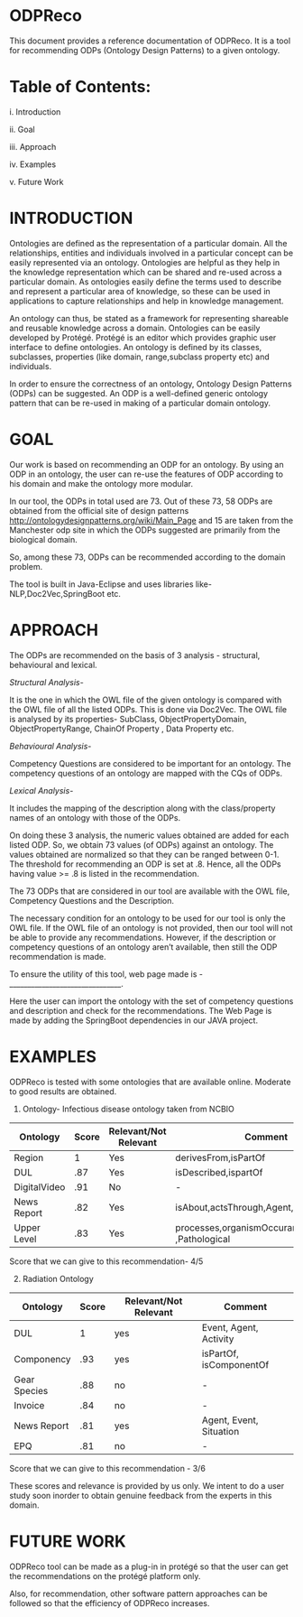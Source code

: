 # ODPReco
This document provides a reference documentation of ODPReco. It is a tool for recommending ODPs (Ontology Design Patterns) to a given ontology. 

# Table of Contents:

i.	Introduction

ii.	Goal

iii.	Approach

iv.	Examples

v.	Future Work

# INTRODUCTION

Ontologies are defined as the representation of a particular domain. All the relationships, entities and individuals involved in a particular concept can be easily represented via an ontology. Ontologies are helpful as they help in the knowledge representation which can be shared and re-used across a particular domain. As ontologies easily define the terms used to describe and represent a particular area of knowledge, so these can be used in applications to capture relationships and help in knowledge management. 

An ontology can thus, be stated as a framework for representing shareable and reusable knowledge across a domain. Ontologies can be easily developed by Protégé. Protégé is an editor which provides graphic user interface to define ontologies. An ontology is defined by its classes, subclasses, properties (like domain, range,subclass property etc) and individuals.

In order to ensure the correctness of an ontology, Ontology Design Patterns (ODPs) can be suggested. An ODP is a well-defined generic ontology pattern that can be re-used in making of a particular domain ontology. 

# GOAL

Our work is based on recommending an ODP for an ontology. By using an ODP in an ontology, the user can re-use the features of ODP according to his domain and make the ontology more modular.

In our tool, the ODPs in total used are 73. Out of these 73, 58 ODPs are obtained from the official site of design patterns http://ontologydesignpatterns.org/wiki/Main_Page  and 15 are taken from the Manchester odp site in which the ODPs suggested are primarily from the biological domain.

So, among these 73, ODPs can be recommended according to the domain problem. 

The tool is built in Java-Eclipse and uses libraries like- NLP,Doc2Vec,SpringBoot etc.

# APPROACH

The ODPs are recommended on the basis of 3 analysis - structural, behavioural and lexical.

*Structural Analysis-*

It is the one in which the OWL file of the given ontology is compared with the OWL file of all the listed ODPs. This is done via Doc2Vec. The OWL file is analysed by its properties- SubClass, ObjectPropertyDomain, ObjectPropertyRange, ChainOf Property , Data Property etc.

*Behavioural Analysis-*

Competency Questions are considered to be important for an ontology. The competency questions of an ontology are mapped with the CQs of ODPs.

*Lexical Analysis-*

It includes the mapping of  the description along with the class/property names of an ontology with those of the ODPs.

On doing these 3 analysis, the numeric values obtained are added for each listed ODP. So, we obtain 73 values (of ODPs) against an ontology. The values obtained are normalized so that they can be ranged between 0-1.  The threshold for recommending an ODP is set at .8. Hence, all the ODPs having value >= .8 is listed in the recommendation. 

The 73 ODPs that are considered in our tool are available with the OWL file, Competency Questions and the Description.

The necessary condition for an ontology to be used for our tool is only the OWL file. If the OWL file of an ontology is not provided, then our tool will not be able to provide any recommendations. However, if the description or competency questions of an ontology aren’t available, then still the ODP recommendation is made. 

To ensure the utility of this tool, web page made is -  _______________________________. 

Here the user can import the ontology with the set of competency questions and description and check for the recommendations. The Web Page is made by adding the SpringBoot dependencies in our JAVA project.

# EXAMPLES

ODPReco is tested with some ontologies that are available online. Moderate to good results are obtained. 

1.	Ontology- Infectious disease ontology taken from NCBIO

| Ontology   |    	Score	  | Relevant/Not Relevant	   | Comment                                        |
|------------|--------------|--------------------------|------------------------------------------------|
|  Region	   |        1	    |     Yes	                 |derivesFrom,isPartOf                            |
|   DUL	     |      .87	    |     Yes 	               |isDescribed,ispartOf                            |
|DigitalVideo|	    .91	    |      No	                 |    -                                           |
|News Report |	     .82	  |      Yes 	               |isAbout,actsThrough,Agent,Event,Situation       |
|Upper Level |	     .83	  |      Yes	               |  processes,organismOccurant ,Pathological      |

Score that we can give to this recommendation- 4/5

2.	Radiation Ontology

|Ontology	   |     Score	  |    Relevant/Not Relevant	|      Comment                                   |
|------------|--------------|---------------------------|------------------------------------------------|
|    DUL	   |      1	      |     yes	                  |         Event, Agent, Activity                 |
|Componency	 |     .93	    |     yes	                  |      isPartOf, isComponentOf                   |
|Gear Species|	   .88	    |      no	                  |                 -                              |
|Invoice     |	   .84	    |      no	                  |                 -                              |
|News Report |	   .81      |	     yes	                |        Agent, Event, Situation                 |
|EPQ         |	    .81	    |      no	                  |                 -                              |

Score that we can give to this recommendation - 3/6

These scores and relevance is provided by us only. We intent to do a user study soon inorder to obtain genuine feedback from the experts in this domain.

# FUTURE WORK

ODPReco tool can be made as a plug-in in protégé so that the user can get the recommendations on the protégé platform only.

Also, for recommendation, other software pattern approaches can be followed so that the efficiency of ODPReco increases.





